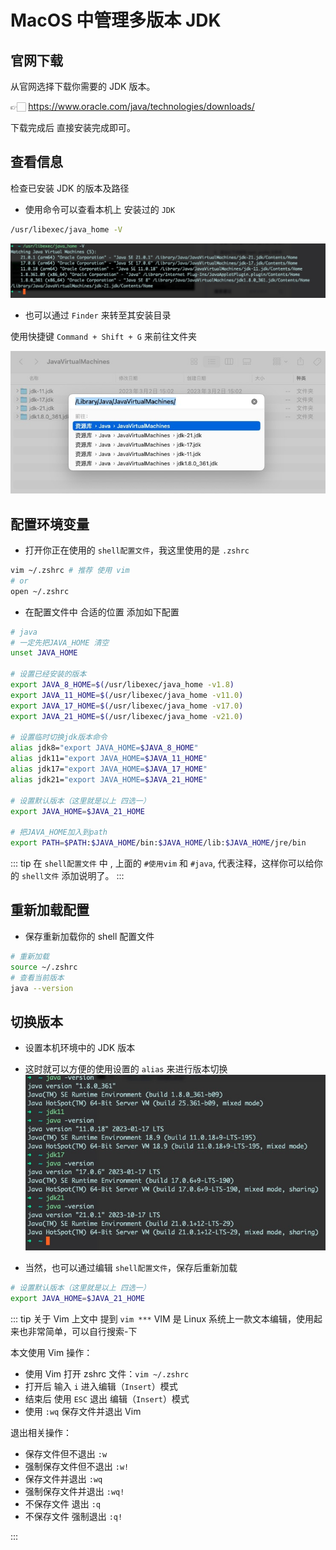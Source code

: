 # MacOS 中管理多版本 JDK

## 官网下载

从官网选择下载你需要的 JDK 版本。

👉🏻 https://www.oracle.com/java/technologies/downloads/

下载完成后 直接安装完成即可。

## 查看信息

检查已安装 JDK 的版本及路径

- 使用命令可以查看本机上 安装过的 `JDK`

```bash
/usr/libexec/java_home -V
```

![](./images/jdk/jdk-version.jpg)

- 也可以通过 `Finder` 来转至其安装目录

使用快捷键 `Command + Shift + G` 来前往文件夹

![](./images/jdk/jdk-finder.jpg)

## 配置环境变量

- 打开你正在使用的 `shell配置文件`，我这里使用的是 `.zshrc`

```bash
vim ~/.zshrc # 推荐 使用 vim
# or
open ~/.zshrc
```

- 在配置文件中 合适的位置 添加如下配置

```bash
# java
# 一定先把JAVA_HOME 清空
unset JAVA_HOME

# 设置已经安装的版本
export JAVA_8_HOME=$(/usr/libexec/java_home -v1.8)
export JAVA_11_HOME=$(/usr/libexec/java_home -v11.0)
export JAVA_17_HOME=$(/usr/libexec/java_home -v17.0)
export JAVA_21_HOME=$(/usr/libexec/java_home -v21.0)

# 设置临时切换jdk版本命令
alias jdk8="export JAVA_HOME=$JAVA_8_HOME"
alias jdk11="export JAVA_HOME=$JAVA_11_HOME"
alias jdk17="export JAVA_HOME=$JAVA_17_HOME"
alias jdk21="export JAVA_HOME=$JAVA_21_HOME"

# 设置默认版本（这里就是以上 四选一）
export JAVA_HOME=$JAVA_21_HOME

# 把JAVA_HOME加入到path
export PATH=$PATH:$JAVA_HOME/bin:$JAVA_HOME/lib:$JAVA_HOME/jre/bin
```

::: tip
在 `shell配置文件` 中 , 上面的 `#使用vim` 和 `#java`, 代表注释，这样你可以给你的 `shell文件` 添加说明了。
:::

## 重新加载配置

- 保存重新加载你的 shell 配置文件

```bash
# 重新加载
source ~/.zshrc
# 查看当前版本
java --version
```

## 切换版本

- 设置本机环境中的 JDK 版本

- 这时就可以方便的使用设置的 `alias` 来进行版本切换
  ![](./images/jdk/jdk-alias.jpg)

- 当然，也可以通过编辑 `shell配置文件`，保存后重新加载

```bash
# 设置默认版本（这里就是以上 四选一）
export JAVA_HOME=$JAVA_21_HOME
```

::: tip 关于 Vim
上文中 提到 `vim ***` VIM 是 Linux 系统上一款文本编辑，使用起来也非常简单，可以自行搜索-下

本文使用 Vim 操作：

- 使用 Vim 打开 zshrc 文件：`vim ~/.zshrc`
- 打开后 输入 `i` 进入编辑（`Insert`）模式
- 结束后 使用 `ESC` 退出 编辑（`Insert`）模式
- 使用 `:wq` 保存文件并退出 Vim

退出相关操作：

- 保存文件但不退出 `:w`
- 强制保存文件但不退出 `:w!`
- 保存文件并退出 `:wq`
- 强制保存文件并退出 `:wq!`
- 不保存文件 退出 `:q`
- 不保存文件 强制退出 `:q!`

:::
